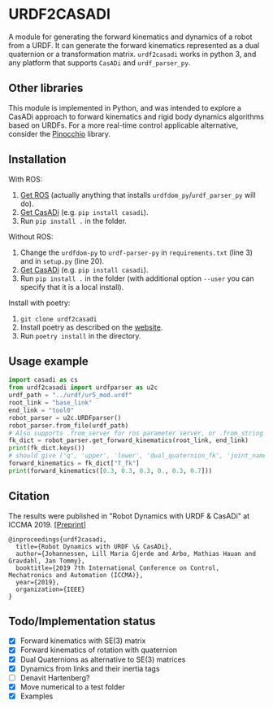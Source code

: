# URDF2CASADI
A module for generating the forward kinematics and dynamics of a robot from a URDF. It can generate the forward kinematics represented as a dual quaternion or a transformation matrix. `urdf2casadi` works in python 3, and any platform that supports `CasADi` and `urdf_parser_py`.

## Other libraries
This module is implemented in Python, and was intended to explore a CasADi approach to forward kinematics and rigid body dynamics algorithms based on URDFs. For a more real-time control applicable alternative, consider the [Pinocchio](https://github.com/stack-of-tasks/pinocchio) library.

## Installation
With ROS:
1. [Get ROS](http://www.ros.org/install/) (actually anything that installs `urdfdom_py`/`urdf_parser_py` will do).
2. [Get CasADi](https://github.com/casadi/casadi/wiki/InstallationInstructions) (e.g. `pip install casadi`).
3. Run `pip install .` in the folder.

Without ROS:
1. Change the `urdfdom-py` to `urdf-parser-py` in `requirements.txt` (line 3) and in `setup.py` (line 20).
2. [Get CasADi](https://github.com/casadi/casadi/wiki/InstallationInstructions) (e.g. `pip install casadi`).
3.  Run `pip install .` in the folder (with additional option `--user` you can specify that it is a local install).

Install with poetry:
1. `git clone urdf2casadi`
2. Install poetry as described on the [website](https://python-poetry.org/docs/).
3. Run `poetry install` in the directory.

## Usage example
```python
import casadi as cs
from urdf2casadi import urdfparser as u2c
urdf_path = "../urdf/ur5_mod.urdf"
root_link = "base_link"
end_link = "tool0"
robot_parser = u2c.URDFparser()
robot_parser.from_file(urdf_path)
# Also supports .from_server for ros parameter server, or .from_string if you have the URDF as a string.
fk_dict = robot_parser.get_forward_kinematics(root_link, end_link)
print(fk_dict.keys())
# should give ['q', 'upper', 'lower', 'dual_quaternion_fk', 'joint_names', 'T_fk', 'joint_list', 'quaternion_fk']
forward_kinematics = fk_dict["T_fk"]
print(forward_kinematics([0.3, 0.3, 0.3, 0., 0.3, 0.7]))
```

## Citation
The results were published in "Robot Dynamics with URDF & CasADi" at ICCMA 2019. [[Preprint](http://folk.ntnu.no/tomgra/papers/Johannessen_ICCMA_2019_paper_23%20.pdf)]
```
@inproceedings{urdf2casadi,
  title={Robot Dynamics with URDF \& CasADi},
  author={Johannessen, Lill Maria Gjerde and Arbo, Mathias Hauan and Gravdahl, Jan Tommy},
  booktitle={2019 7th International Conference on Control, Mechatronics and Automation (ICCMA)},
  year={2019},
  organization={IEEE}
}
```


## Todo/Implementation status
- [x] Forward kinematics with SE(3) matrix
- [x] Forward kinematics of rotation with quaternion
- [x] Dual Quaternions as alternative to SE(3) matrices
- [x] Dynamics from links and their inertia tags
- [ ] Denavit Hartenberg?
- [x] Move numerical to a test folder
- [x] Examples
